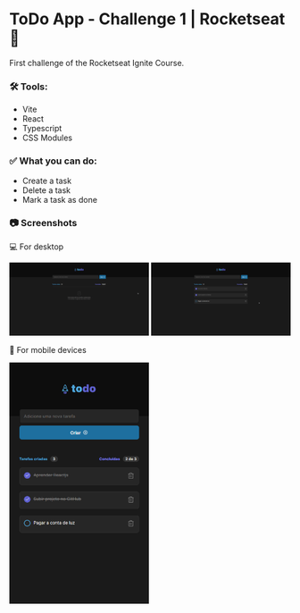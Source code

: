 # ToDo App - Challenge 1 | Rocketseat :rocket:

First challenge of the Rocketseat Ignite Course.

### :hammer_and_wrench: Tools:

- Vite
- React
- Typescript
- CSS Modules

### :white_check_mark: What you can do:

- Create a task
- Delete a task
- Mark a task as done

### :camera: Screenshots

:computer: For desktop

<p>
    <img src="./src/assets/screenshots/no-tasks.png" alt="Desktop - No tasks" width="250"/>
    <img src="./src/assets/screenshots/desktop.png" alt="Desktop - With tasks" width="250"/>
</p>

:iphone: For mobile devices

<p>
    <img src="./src/assets/screenshots/responsive.png" alt="taskDone" width="250"/>
</p>